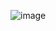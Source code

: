 ![image](https://github.com/ilrexho2011/Project-EULER-Possible-Solutions-Problems-101_to_200/assets/61479363/040ce312-00ff-4f09-94c5-e8f7f354947f)

